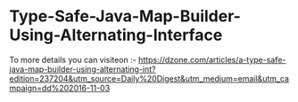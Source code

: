 # Type-Safe-Java-Map-Builder-Using-Alternating-Interface

To more details you can visiteon :- https://dzone.com/articles/a-type-safe-java-map-builder-using-alternating-int?edition=237204&utm_source=Daily%20Digest&utm_medium=email&utm_campaign=dd%202016-11-03
